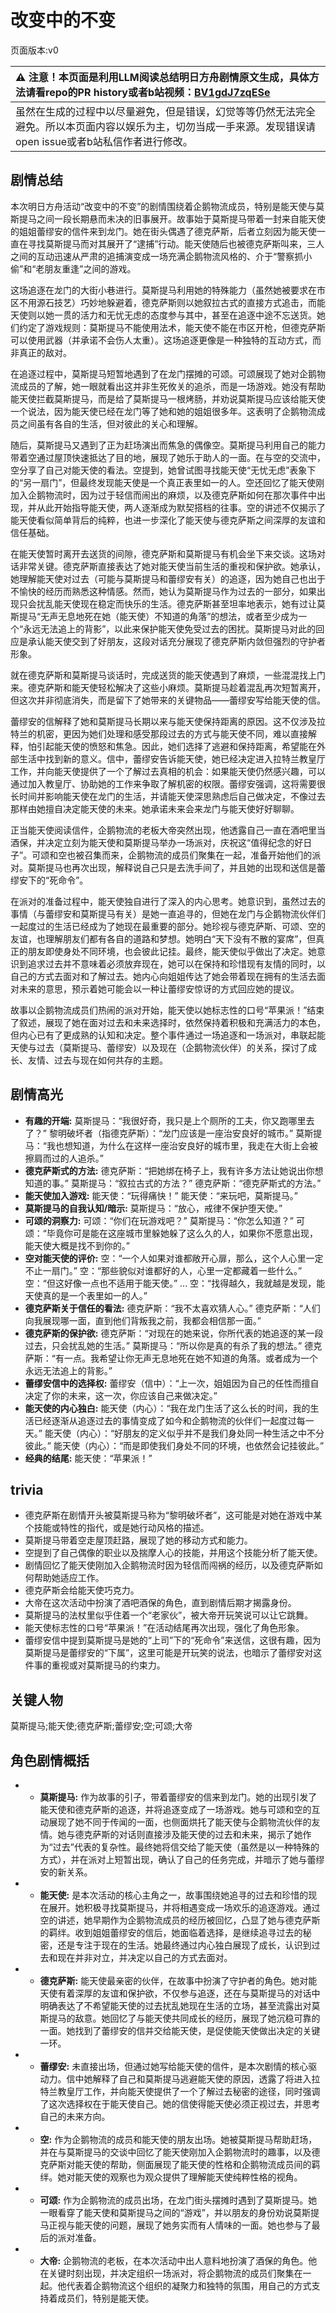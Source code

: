 # 改变中的不变
页面版本:v0
 

| :warning: 注意！本页面是利用LLM阅读总结明日方舟剧情原文生成，具体方法请看repo的PR history或者b站视频：[BV1gdJ7zqESe](https://www.bilibili.com/video/BV1gdJ7zqESe/)         |
|:----------------------------|
| 虽然在生成的过程中以尽量避免，但是错误，幻觉等等仍然无法完全避免。所以本页面内容以娱乐为主，切勿当成一手来源。发现错误请open issue或者b站私信作者进行修改。|



## 剧情总结
本次明日方舟活动“改变中的不变”的剧情围绕着企鹅物流成员，特别是能天使与莫斯提马之间一段长期悬而未决的旧事展开。故事始于莫斯提马带着一封来自能天使的姐姐蕾缪安的信件来到龙门。她在街头偶遇了德克萨斯，后者立刻因为能天使一直在寻找莫斯提马而对其展开了“逮捕”行动。能天使随后也被德克萨斯叫来，三人之间的互动迅速从严肃的追捕演变成一场充满企鹅物流风格的、介于“警察抓小偷”和“老朋友重逢”之间的游戏。

这场追逐在龙门的大街小巷进行。莫斯提马利用她的特殊能力（虽然她被要求在市区不用源石技艺）巧妙地躲避着，德克萨斯则以她叙拉古式的直接方式追击，而能天使则以她一贯的活力和无忧无虑的态度参与其中，甚至在追逐中途不忘送货。她们约定了游戏规则：莫斯提马不能使用法术，能天使不能在市区开枪，但德克萨斯可以使用武器（并承诺不会伤人太重）。这场追逐更像是一种独特的互动方式，而非真正的敌对。

在追逐过程中，莫斯提马短暂地遇到了在龙门摆摊的可颂。可颂展现了她对企鹅物流成员的了解，她一眼就看出这并非生死攸关的追杀，而是一场游戏。她没有帮助能天使拦截莫斯提马，而是给了莫斯提马一根烤肠，并劝说莫斯提马应该给能天使一个说法，因为能天使已经在龙门等了她和她的姐姐很多年。这表明了企鹅物流成员之间虽有各自的生活，但对彼此的关心和理解。

随后，莫斯提马又遇到了正为赶场演出而焦急的偶像空。莫斯提马利用自己的能力带着空通过屋顶快速抵达了目的地，展现了她乐于助人的一面。在与空的交流中，空分享了自己对能天使的看法。空提到，她曾试图寻找能天使“无忧无虑”表象下的“另一扇门”，但最终发现能天使是一个真正表里如一的人。空还回忆了能天使刚加入企鹅物流时，因为过于轻信而闹出的麻烦，以及德克萨斯如何在那次事件中出现，并从此开始指导能天使，两人逐渐成为默契搭档的往事。空的讲述不仅揭示了能天使看似简单背后的纯粹，也进一步深化了能天使与德克萨斯之间深厚的友谊和信任基础。

在能天使暂时离开去送货的间隙，德克萨斯和莫斯提马有机会坐下来交谈。这场对话非常关键。德克萨斯直接表达了她对能天使当前生活的重视和保护欲。她承认，她理解能天使对过去（可能与莫斯提马和蕾缪安有关）的追逐，因为她自己也出于不愉快的经历而熟悉这种情感。然而，她认为莫斯提马作为过去的一部分，如果出现只会扰乱能天使现在稳定而快乐的生活。德克萨斯甚至坦率地表示，她有过让莫斯提马“无声无息地死在她（能天使）不知道的角落”的想法，或者至少成为一个“永远无法追上的背影”，以此来保护能天使免受过去的困扰。莫斯提马对此的回应是承认能天使交到了好朋友，这段对话充分展现了德克萨斯内敛但强烈的守护者形象。

就在德克萨斯和莫斯提马谈话时，完成送货的能天使遇到了麻烦，一些混混找上门来。德克萨斯和能天使轻松解决了这些小麻烦。莫斯提马趁着混乱再次短暂离开，但这次并非彻底消失，而是留下了她带来的关键物品——蕾缪安写给能天使的信。

蕾缪安的信解释了她和莫斯提马长期以来与能天使保持距离的原因。这不仅涉及拉特兰的机密，更因为她们处理和感受那段过去的方式与能天使不同，难以直接解释，怕引起能天使的愤怒和焦急。因此，她们选择了逃避和保持距离，希望能在外部生活中找到新的意义。信中，蕾缪安告诉能天使，她已经决定进入拉特兰教皇厅工作，并向能天使提供了一个了解过去真相的机会：如果能天使仍然感兴趣，可以通过加入教皇厅、协助她的工作来争取了解机密的权限。蕾缪安强调，这将需要很长时间并影响能天使在龙门的生活，并请能天使深思熟虑后自己做决定，不像过去那样由她擅自决定能天使的未来。她承诺未来会来龙门与能天使好好聊聊。

正当能天使阅读信件，企鹅物流的老板大帝突然出现，他透露自己一直在酒吧里当酒保，并决定立刻为能天使和莫斯提马举办一场派对，庆祝这“值得纪念的好日子”。可颂和空也被召集而来，企鹅物流的成员们聚集在一起，准备开始他们的派对。莫斯提马也再次出现，解释说自己只是去洗手间了，并且她的出现和送信是蕾缪安下的“死命令”。

在派对的准备过程中，能天使独自进行了深入的内心思考。她意识到，虽然过去的事情（与蕾缪安和莫斯提马有关）是她一直追寻的，但她在龙门与企鹅物流伙伴们一起度过的生活已经成为了她现在最重要的部分。她珍视与德克萨斯、可颂、空的友谊，也理解朋友们都有各自的道路和梦想。她明白“天下没有不散的宴席”，但真正的朋友即使身处不同环境，也会彼此记挂。最终，能天使似乎做出了决定。她意识到追求过去并不意味着必须放弃现在，她可以在保持和珍惜现有友情的同时，以自己的方式去面对和了解过去。她内心向姐姐传达了她会带着现在拥有的生活去面对未来的意思，预示着她可能会以一种让蕾缪安惊讶的方式回应她的提议。

故事以企鹅物流成员们热闹的派对开始，能天使以她标志性的口号“苹果派！”结束了叙述，展现了她在面对过去和未来选择时，依然保持着积极和充满活力的本色，但内心已有了更成熟的认知和决定。整个事件通过一场追逐和一场派对，串联起能天使与过去（莫斯提马、蕾缪安）以及现在（企鹅物流伙伴）的关系，探讨了成长、友情、过去与现在如何共存的主题。
## 剧情高光
*   **有趣的开端:**
    莫斯提马：“我很好奇，我只是上个厕所的工夫，你又跑哪里去了？”
    黎明破坏者（指德克萨斯）：“龙门应该是一座治安良好的城市。”
    莫斯提马：“我也想知道，为什么在这样一座治安良好的城市里，我走在大街上会被擦肩而过的人追杀。”
*   **德克萨斯式的方法:**
    德克萨斯：“把她绑在椅子上，我有许多方法让她说出你想知道的事。”
    莫斯提马：“叙拉古式的方法？”
    德克萨斯：“德克萨斯式的方法。”
*   **能天使加入游戏:**
    能天使：“玩得痛快！”
    能天使：“来玩吧，莫斯提马。”
*   **莫斯提马的自我认知/暗示:**
    莫斯提马：“放心，戒律不保护堕天使。”
*   **可颂的洞察力:**
    可颂：“你们在玩游戏吧？”
    莫斯提马：“你怎么知道？”
    可颂：“毕竟你可是能在这座城市里躲她躲了这么久的人，如果你不愿意出现，能天使大概是找不到你的。”
*   **空对能天使的评价:**
    空：“一个人如果对谁都敞开心扉，那么，这个人心里一定不止一扇门。”
    空：“那些貌似对谁都好的人，心里一定都藏着一些什么。”
    空：“但这好像一点也不适用于能天使。”
    ...
    空：“找得越久，我就越是发现，能天使真的是一个表里如一的人。”
*   **德克萨斯关于信任的看法:**
    德克萨斯：“我不太喜欢猜人心。”
    德克萨斯：“人们向我展现哪一面，直到他们背叛我之前，我都会相信那一面。”
*   **德克萨斯的保护欲:**
    德克萨斯：“对现在的她来说，你所代表的她追逐的某一段过去，只会扰乱她的生活。”
    莫斯提马：“所以你是真的有杀了我的想法。”
    德克萨斯：“有一点。我希望让你无声无息地死在她不知道的角落。或者成为一个永远无法追上的背影。”
*   **蕾缪安信中的选择权:**
    蕾缪安（信中）：“上一次，姐姐因为自己的任性而擅自决定了你的未来，这一次，你应该自己来做决定。”
*   **能天使的内心独白:**
    能天使（内心）：“我在龙门生活了这么长的时间，我的生活已经逐渐从追逐过去的事情变成了如今和企鹅物流的伙伴们一起度过每一天。”
    能天使（内心）：“好朋友的定义似乎并不是我们身处同一种生活之中不分彼此。”
    能天使（内心）：“而是即使我们身处不同的环境，也依然会记挂彼此。”
*   **经典的结尾:**
    能天使：“苹果派！”
## trivia
*   德克萨斯在剧情开头被莫斯提马称为“黎明破坏者”，这可能是对她在游戏中某个技能或特性的指代，或是她行动风格的描述。
*   莫斯提马带着空走屋顶赶路，展现了她的移动方式和能力。
*   空提到了自己偶像的职业以及揣摩人心的技能，并用这个技能分析了能天使。
*   剧情回忆了能天使刚加入企鹅物流时因为轻信而闯祸的经历，以及德克萨斯如何帮助她适应工作。
*   德克萨斯会给能天使巧克力。
*   大帝在这次活动中扮演了酒吧酒保的角色，直到剧情后期才揭露身份。
*   莫斯提马的法杖里似乎住着一个“老家伙”，被大帝开玩笑说可以让它跳舞。
*   能天使标志性的口号“苹果派！”在活动结尾再次出现，强化了角色形象。
*   蕾缪安信中提到莫斯提马是她的“上司”下的“死命令”来送信，这很有趣，因为莫斯提马是蕾缪安的“下属”，这里可能是开玩笑的说法，也暗示了蕾缪安对这件事的重视或对莫斯提马的约束力。
## 关键人物
莫斯提马;能天使;德克萨斯;蕾缪安;空;可颂;大帝
## 角色剧情概括
-   *   **莫斯提马:** 作为故事的引子，带着蕾缪安的信来到龙门。她的出现引发了能天使和德克萨斯的追逐，并将追逐变成了一场游戏。她与可颂和空的互动展现了她不同于传闻的一面，也侧面烘托了能天使与企鹅物流伙伴的友情。她与德克萨斯的对话则直接涉及能天使的过去和未来，揭示了她作为“过去”代表的复杂性。最终她将信交给了能天使（虽然是以一种特殊的方式），并在派对上短暂出现，确认了自己的任务完成，并暗示了她与蕾缪安的新关系。
-   *   **能天使:** 是本次活动的核心主角之一，故事围绕她追寻的过去和珍惜的现在展开。她积极寻找莫斯提马，并将相遇变成一场欢乐的追逐游戏。通过空的讲述，她早期作为企鹅物流成员的经历被回忆，凸显了她与德克萨斯的羁绊。收到姐姐蕾缪安的信后，她面临着选择，是继续追寻过去的秘密，还是专注于现在的生活。她最终通过内心独白展现了成长，认识到过去和现在并非对立，并决定以自己的方式去面对。
-   *   **德克萨斯:** 能天使最亲密的伙伴，在故事中扮演了守护者的角色。她对能天使有着深厚的友谊和保护欲，不仅参与追逐，还在与莫斯提马的对话中明确表达了不希望能天使的过去扰乱她现在生活的立场，甚至流露出对莫斯提马的敌意。她回忆了与能天使共同成长的经历，展现了她沉稳可靠的一面。她找到了蕾缪安的信并交给能天使，是促使能天使做出决定的关键一环。
-   *   **蕾缪安:** 未直接出场，但通过她写给能天使的信件，是本次剧情的核心驱动力。信中她解释了自己和莫斯提马逃避能天使的原因，透露了将进入拉特兰教皇厅工作，并向能天使提供了一个了解过去秘密的途径，同时强调了这次选择权在于能天使自己。她的信使得能天使必须正视过去，并思考自己的未来方向。
-   *   **空:** 作为企鹅物流的成员和能天使的朋友出场。她被莫斯提马帮助赶场，并在与莫斯提马的交谈中回忆了能天使刚加入企鹅物流时的趣事，以及德克萨斯对能天使的帮助，侧面展现了能天使的性格和企鹅物流成员间的羁绊。她对能天使的观察也为观众提供了理解能天使纯粹性格的视角。
-   *   **可颂:** 作为企鹅物流的成员出场，在龙门街头摆摊时遇到了莫斯提马。她一眼看穿了能天使和莫斯提马之间的“游戏”，并以朋友的身份劝说莫斯提马正视与能天使的问题，展现了她务实而有人情味的一面。她也参与了最后的派对准备。
-   *   **大帝:** 企鹅物流的老板，在本次活动中出人意料地扮演了酒保的角色。他在关键时刻出现，并决定组织一场派对，将企鹅物流的成员们聚集在一起。他代表着企鹅物流这个组织的凝聚力和独特的氛围，用自己的方式支持着成员们，特别是能天使。